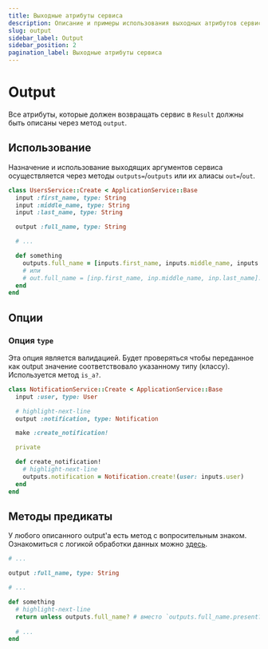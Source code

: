 ```yaml
---
title: Выходные атрибуты сервиса
description: Описание и примеры использования выходных атрибутов сервиса
slug: output
sidebar_label: Output
sidebar_position: 2
pagination_label: Выходные атрибуты сервиса
---
```


# Output

Все атрибуты, которые должен возвращать сервис в `Result` должны быть описаны через метод `output`.

## Использование

Назначение и использование выходящих аргументов сервиса осуществляется через методы `outputs=`/`outputs` или их алиасы `out=`/`out`.

```ruby
class UsersService::Create < ApplicationService::Base
  input :first_name, type: String
  input :middle_name, type: String
  input :last_name, type: String

  output :full_name, type: String

  # ...

  def something
    outputs.full_name = [inputs.first_name, inputs.middle_name, inputs.last_name].compact.join(" ")
    # или
    # out.full_name = [inp.first_name, inp.middle_name, inp.last_name].compact.join(" ")
  end
end
```

## Опции

### Опция `type`

Эта опция является валидацией.
Будет проверяться чтобы переданное как output значение соответствовало указанному типу (классу).
Используется метод `is_a?`.

```ruby
class NotificationService::Create < ApplicationService::Base
  input :user, type: User

  # highlight-next-line
  output :notification, type: Notification

  make :create_notification!

  private

  def create_notification!
    # highlight-next-line
    outputs.notification = Notification.create!(user: inputs.user)
  end
end
```

## Методы предикаты

У любого описанного output'а есть метод с вопросительным знаком.
Ознакомиться с логикой обработки данных можно [здесь](https://github.com/servactory/servactory/blob/main/lib/servactory/utils.rb#L39-L52).

```ruby
# ...

output :full_name, type: String

# ...

def something
  # highlight-next-line
  return unless outputs.full_name? # вместо `outputs.full_name.present?`
  
  # ...
end
```

